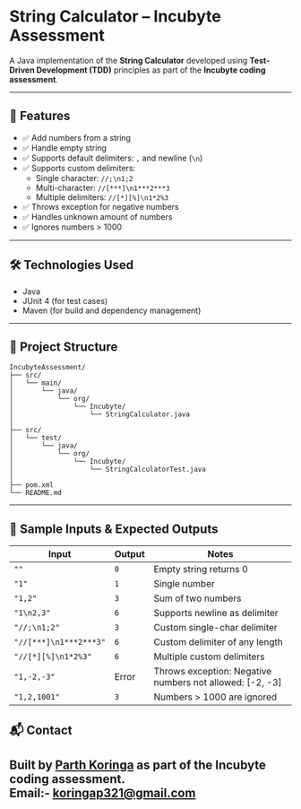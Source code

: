 # String Calculator – Incubyte Assessment

A Java implementation of the **String Calculator** developed using **Test-Driven Development (TDD)** principles as part of the **Incubyte coding assessment**.

---

## 🚀 Features

- ✅ Add numbers from a string
- ✅ Handle empty string
- ✅ Supports default delimiters: `,` and newline (`\n`)
- ✅ Supports custom delimiters:
  - Single character: `//;\n1;2`
  - Multi-character: `//[***]\n1***2***3`
  - Multiple delimiters: `//[*][%]\n1*2%3`
- ✅ Throws exception for negative numbers
- ✅ Handles unknown amount of numbers
- ✅ Ignores numbers > 1000

---

## 🛠 Technologies Used

- Java 
- JUnit 4 (for test cases)
- Maven (for build and dependency management)

---

## 📂 Project Structure

```
IncubyteAssessment/
├── src/
│   └── main/
│       └── java/
│           └── org/
│               └── Incubyte/
│                   └── StringCalculator.java
│
├── src/
│   └── test/
│       └── java/
│           └── org/
│               └── Incubyte/
│                   └── StringCalculatorTest.java
│
├── pom.xml
└── README.md
```

---



## 📜 Sample Inputs & Expected Outputs

| Input                            | Output | Notes                                      |
|----------------------------------|--------|--------------------------------------------|
| `""`                             | `0`    | Empty string returns 0                     |
| `"1"`                            | `1`    | Single number                              |
| `"1,2"`                          | `3`    | Sum of two numbers                         |
| `"1\n2,3"`                       | `6`    | Supports newline as delimiter              |
| `"//;\n1;2"`                    | `3`    | Custom single-char delimiter               |
| `"//[***]\n1***2***3"`          | `6`    | Custom delimiter of any length             |
| `"//[*][%]\n1*2%3"`             | `6`    | Multiple custom delimiters                 |
| `"1,-2,-3"`                      | Error  | Throws exception: Negative numbers not allowed: [-2, -3] |
| `"1,2,1001"`                    | `3`    | Numbers > 1000 are ignored |


## 📬 Contact

Built by [Parth Koringa](https://github.com/Parthkoringa/IncubyteAssessment.git) as part of the Incubyte coding assessment.
<br>Email:- koringap321@gmail.com
---

